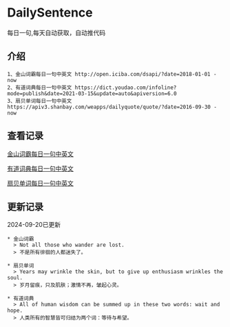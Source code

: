 # DailySentence

每日一句,每天自动获取，自动推代码

## 介绍

```
1、金山词霸每日一句中英文 http://open.iciba.com/dsapi/?date=2018-01-01 - now
2、有道词典每日一句中英文 https://dict.youdao.com/infoline?mode=publish&date=2021-03-15&update=auto&apiversion=6.0
3、扇贝单词每日一句中英文 https://apiv3.shanbay.com/weapps/dailyquote/quote/?date=2016-09-30 - now
```

## 查看记录

[金山词霸每日一句中英文](./data/iciba/)

[有道词典每日一句中英文](./data/youdao/)

[扇贝单词每日一句中英文](./data/shanbay/)

## 更新记录
2024-09-20已更新 
```
* 金山词霸
  > Not all those who wander are lost.
  > 不是所有徘徊的人都迷失了。

* 扇贝单词
  > Years may wrinkle the skin, but to give up enthusiasm wrinkles the soul.
  > 岁月留痕，只及肌肤；激情不再，皱起心灵。

* 有道词典
  > All of human wisdom can be summed up in these two words: wait and hope.
  > 人类所有的智慧皆可归结为两个词：等待与希望。

```
